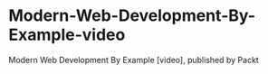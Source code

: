 # Modern-Web-Development-By-Example-video
Modern Web Development By Example [video], published by Packt

